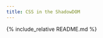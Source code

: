 ```yaml
---
title: CSS in the ShadowDOM
---
```

<link rel="stylesheet" href="/adorn/adorn.css" />
<script src="/adorn/adorn.js" async></script>

{% include_relative README.md %}
